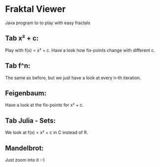# Fraktal Viewer
Java program to to play with easy fractals

## Tab x² + c:
Play with f(x) = x² + c.
Have a look how fix-points change with different c.

## Tab f^n:
The same as before, but we just have a look at every n-th iteration.

## Feigenbaum:
Have a look at the fix-points for x² + c.

## Tab Julia - Sets:
We look at f(x) = x² + c in C instead of R.

## Mandelbrot:
Just zoom into it :-)

